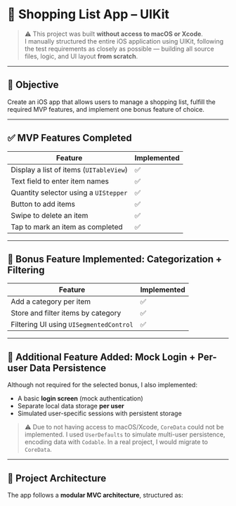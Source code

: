 # 🛒 Shopping List App – UIKit

> ⚠️ This project was built **without access to macOS or Xcode**.  
> I manually structured the entire iOS application using UIKit, following the test requirements as closely as possible — building all source files, logic, and UI layout **from scratch**.

---

## 🎯 Objective

Create an iOS app that allows users to manage a shopping list, fulfill the required MVP features, and implement one bonus feature of choice.

---

## ✅ MVP Features Completed

| Feature                                 | Implemented |
|----------------------------------------|-------------|
| Display a list of items (`UITableView`)| ✅          |
| Text field to enter item names         | ✅          |
| Quantity selector using a `UIStepper`  | ✅          |
| Button to add items                    | ✅          |
| Swipe to delete an item                | ✅          |
| Tap to mark an item as completed       | ✅          |

---

## 🌟 Bonus Feature Implemented: **Categorization + Filtering**

| Feature                                | Implemented |
|----------------------------------------|-------------|
| Add a category per item                | ✅           |
| Store and filter items by category     | ✅           |
| Filtering UI using `UISegmentedControl`| ✅           |

---

## 🔐 Additional Feature Added: **Mock Login + Per-user Data Persistence**

Although not required for the selected bonus, I also implemented:

- A basic **login screen** (mock authentication)
- Separate local data storage **per user**
- Simulated user-specific sessions with persistent storage

> ⚠️ Due to not having access to macOS/Xcode, `CoreData` could not be implemented. I used `UserDefaults` to simulate multi-user persistence, encoding data with `Codable`. In a real project, I would migrate to `CoreData`.

---

## 🧱 Project Architecture

The app follows a **modular MVC architecture**, structured as:

